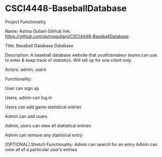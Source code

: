 # CSCI4448-BaseballDatabase


Project Functionality


Name: Ashna Guliani
GitHub link: https://github.com/ashnaguliani/CSCI4448-BaseballDatabase


Title: Baseball Database.Database


Description: A baseball database website that youth/amateur teams can use to enter & keep track of statistics. Will set up for one client only. 


Actors: admin, users


Functionality:

User can sign up

Users, admin can log in

Users can add game statistical entries

Admin can add users

Admin, users can view all statistical entries

Admin can remove any statistical entry


[OPTIONAL] Stretch Functionality: 
Admin can search for an entry
Admin can view all of a particular user’s entries

